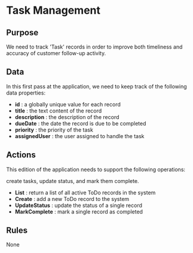 # Task Management

## Purpose
We need to track 'Task' records in order to improve both timeliness and accuracy of customer follow-up activity.

## Data
In this first pass at the application, we need to keep track of the following data properties: 

 * **id** : a globally unique value for each record
 * **title** : the text content of the record
 * **description** : the description of the record
 * **dueDate** : the date the record is due to be completed
 * **priority** : the priority of the task
 * **assignedUser** : the user assigned to handle the task

## Actions
This edition of the application needs to support the following operations:

create tasks, update status, and mark them complete.
 * **List** : return a list of all active ToDo records in the system
 * **Create** : add a new ToDo record to the system
 * **UpdateStatus** : update the status of a single record
 * **MarkComplete** : mark a single record as completed

## Rules
None
